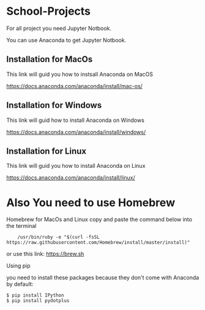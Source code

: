 # School-Projects

For all project you need Jupyter Notbook.

You can use Anaconda to get Jupyter Notbook.

## Installation for MacOs

This link will guid you how to instsall Anaconda on MacOS

https://docs.anaconda.com/anaconda/install/mac-os/

## Installation for Windows

This link will guid how to install Anaconda on Windows

https://docs.anaconda.com/anaconda/install/windows/

## Installation for Linux

This link will guid you how to install Anaconda on Linux

https://docs.anaconda.com/anaconda/install/linux/


# Also You need to use Homebrew 

Homebrew for MacOs and Linux copy and paste the command below into the terminal 

        /usr/bin/ruby -e "$(curl -fsSL https://raw.githubusercontent.com/Homebrew/install/master/install)"

or use this link: https://brew.sh

Using pip

you need to install these packages because they don't come with Anaconda by default: 

    $ pip install IPython
    $ pip install pydotplus
